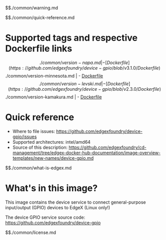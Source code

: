 $$./common/warning.md

$$./common/quick-reference.md

# Supported tags and respective Dockerfile links

$$./common/version-napa.md |
    - [Dockerfile](https://github.com/edgexfoundry/device-gpio/blob/v3.1.0/Dockerfile)
$$./common/version-minnesota.md |
    - [Dockerfile](https://github.com/edgexfoundry/device-gpio/blob/v3.0.0/Dockerfile)
$$./common/version-levski.md |
    - [Dockerfile](https://github.com/edgexfoundry/device-gpio/blob/v2.3.0/Dockerfile)
$$./common/version-kamakura.md |
    - [Dockerfile](https://github.com/edgexfoundry/device-gpio/blob/v2.2.0/Dockerfile)

# Quick reference

- Where to file issues: https://github.com/edgexfoundry/device-gpio/issues
- Supported architectures: intel/amd64
- Source of this description: https://github.com/edgexfoundry/cd-management/tree/edgex-docker-hub-documentation/image-overview-templates/new-names/device-gpio.md

$$./common/what-is-edgex.md

# What's in this image?

This image contains the device service to connect general-purpose input/output (GPIO) devices to EdgeX (Linux only!)

The device GPIO service source code: <https://github.com/edgexfoundry/device-gpio>

$$./common/license.md
